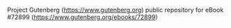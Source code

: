 Project Gutenberg (https://www.gutenberg.org) public repository
for eBook #72899 (https://www.gutenberg.org/ebooks/72899)

